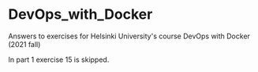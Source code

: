 # DevOps_with_Docker
Answers to exercises for Helsinki University's course DevOps with Docker (2021 fall)

In part 1 exercise 15 is skipped.
